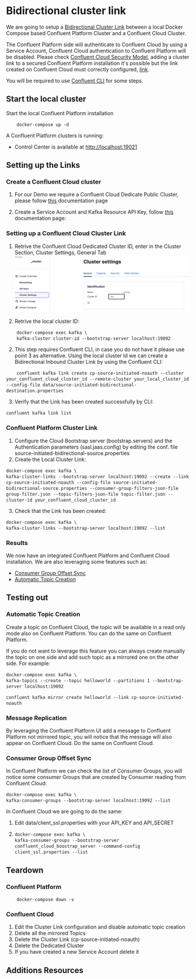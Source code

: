 # Bidirectional cluster link

We are going to setup a [Bidirectional Cluster Link](https://docs.confluent.io/cloud/current/multi-cloud/cluster-linking/cluster-links-cc.html#bidirectional-mode) between a local Docker Compose based Confluent Platform Cluster and a Confluent Cloud Cluster.

The Confluent Platform side will authenticate to Confluent Cloud by using a Service Account, Confluent Cloud authentication to Confluent Platform will be disabled.
Please check [Confluent Cloud Security Model](https://docs.confluent.io/cloud/current/access-management/authenticate/overview.html), adding a cluster link to a secured Confluent Platform installation it's possible but the link created on Confluent Cloud must correctly configured, [link](https://docs.confluent.io/cloud/current/access-management/authenticate/overview.html).

You will be required to use [Confluent CLI](https://docs.confluent.io/confluent-cli/current/overview.html) for some steps.


## Start the local cluster
Start the local Confluent Platform installation
```shell
    docker-compose up -d
``` 

A Confluent Platform clusters is running:

*  Control Center is available at [http://localhost:19021](http://localhost:19021/)


## Setting up the Links

###  Create a Confluent Cloud cluster

1. For our Demo we require a Confluent Cloud Dedicate Public Cluster, please follow [this]( https://docs.confluent.io/cloud/current/clusters/create-cluster.html#create-ak-clusters) documentation page

2. Create a Service Account and Kafka Resource API Key, follow [this](https://docs.confluent.io/cloud/current/access-management/identity/service-accounts/manage-service-accounts.html#create-a-service-account-using-the-ccloud-console) documentation page: 

###  Setting up a Confluent Cloud Cluster Link

1. Retrive the Confluent Cloud Dedicated Cluster ID, enter in the Cluster Section, Cluster Settings, General Tab
![Alt text](img/cluster_id.png "Cluster ID")

2. Retrive the local cluster ID:
```shell
    docker-compose exec kafka \
    kafka-cluster cluster-id --bootstrap-server localhost:19092  
```

2. This step requires Confluent CLI, in case you do not have it please use point 3 as alternative. 
Using the local cluster Id we can create a Bidirectional Inbound Cluster Link by using the Confluent CLI:

```shell
    confluent kafka link create cp-source-initiated-noauth --cluster your_confluent_cloud_cluster_id --remote-cluster your_local_cluster_id --config-file data/source-initiated-bidirectional-destination.properties 
```

3. Verify that the Link has been created successfully by CLI:
```shell
confluent kafka link list
```

###  Confluent Platform Cluster Link
1. Configure the Cloud Bootstrap server (bootstrap.servers) and the Authentication parameters (sasl.jaas.config) by editing the conf. file source-initiated-bidirectional-source.properties
2. Create the Local Cluster Link:
```shell
docker-compose exec kafka \
kafka-cluster-links --bootstrap-server localhost:19092 --create --link cp-source-initiated-noauth --config-file source-initiated-bidirectional-source.properties --consumer-group-filters-json-file group-filter.json --topic-filters-json-file topic-filter.json --cluster-id your_confluent_cloud_cluster_id
```
3. Check that the Link has been created:
```shell
docker-compose exec kafka \
kafka-cluster-links --bootstrap-server localhost:19092 --list
```
### Results
We now have an integrated Confluent Platform and Confluent Cloud installation. We are also leveraging some features such as:
* [Consumer Group Offset Sync](https://docs.confluent.io/cloud/current/multi-cloud/cluster-linking/mirror-topics-cc.html#sync-consumer-group-offsets)
* [Automatic Topic Creation](https://docs.confluent.io/cloud/current/multi-cloud/cluster-linking/mirror-topics-cc.html#auto-create-mirror-topics)

## Testing out
### Automatic Topic Creation
Create a topic on Confluent Cloud, the topic will be available in a read only mode also on Confluent Platform. You can do the same on Confluent Platform.

If you do not want to leverage this feature you can always create manually the topic on one side and add such topic as a mirrored one on the other side. For example:
```shell
docker-compose exec kafka \
kafka-topics --create --topic helloworld --partitions 1 --bootstrap-server localhost:19092
```
```shell
confluent kafka mirror create helloworld --link cp-source-initiated-noauth
```
### Message Replication
By leveraging the Confluent Platform UI add a message to Confluent Platform not mirrored topic, you will notice that the message will also appear on Confluent Cloud. Do the same on Confluent Cloud.


### Consumer Group Offset Sync
In Confluent Platform we can check the list of Consumer Groups, you will notice some consumer Groups that are created by Consumer reading from Confluent Cloud:
```shell
docker-compose exec kafka \
kafka-consumer-groups --bootstrap-server localhost:19092 --list
```

In Confluent Cloud we are going to do the same:
1. Edit data/client_ssl.properties with your API_KEY and API_SECRET
2. 
    ```shell
    docker-compose exec kafka \
    kafka-consumer-groups --bootstrap-server confluent_cloud_boostrap_server --command-config client_ssl.properties --list
    ```

## Teardown
### Confluent Platform
```shell
    docker-compose down -v
``` 
### Confluent Cloud
1. Edit the Cluster Link configuration and disable automatic topic creation
2. Delete all the mirrored Topics
3. Delete the Cluster Link (cp-source-initiated-noauth)
4. Delete the Dedicated Cluster
5. If you have created a new Service Account delete it
## Additions Resources




